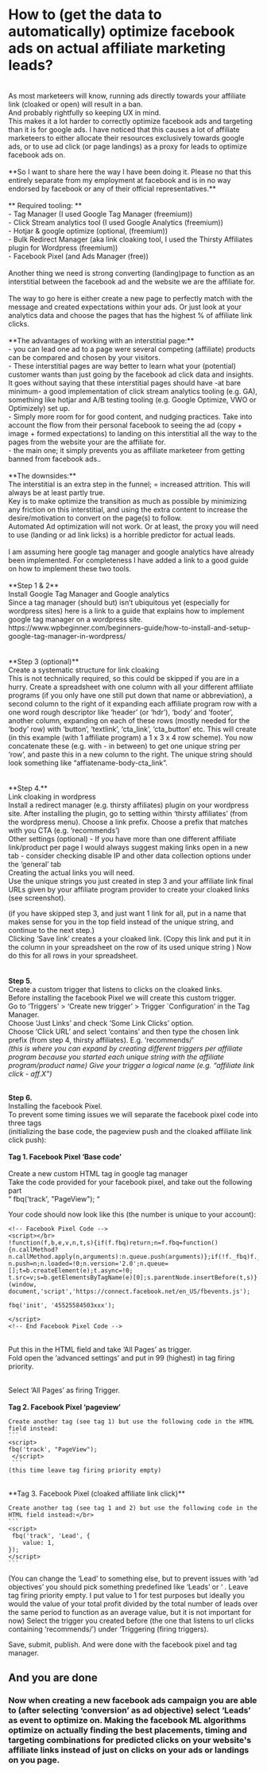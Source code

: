# How to (get the data to automatically) optimize facebook ads on actual affiliate marketing leads? #
</br>
As most marketeers will know, running ads directly towards your affiliate link (cloaked or open) will result in a ban.</br> And probably rightfully so keeping UX in mind.</br> 
This makes it a lot harder to correctly optimize facebook ads and targeting than it is for google ads. I have noticed that this causes a lot of affiliate marketeers to either allocate their resources exclusively towards google ads, or to use ad click (or page landings) as a proxy for leads to optimize facebook ads on.</br>
</br>
**So I want to share here the way I have been doing it. Please no that this entirely separate from my employment at facebook and is in no way endorsed by facebook or any of their official representatives.** </br>
</br>
** Required tooling: **</br>
- Tag Manager (I used Google Tag Manager (freemium))</br>
- Click Stream analytics tool (I used Google Analytics (freemium))</br>
- Hotjar & google optimize  (optional, (freemium))</br>
- Bulk Redirect Manager (aka link cloaking tool, I used the Thirsty Affiliates plugin for Wordpress (freemium))</br>
- Facebook Pixel (and Ads Manager (free))</br>
</br>
Another thing we need is strong converting (landing)page to function as an interstitial between the facebook ad and the website we are the affiliate for.</br>
</br>
The way to go here is either create a new page to perfectly match with the message and created expectations within your ads. Or just look at your analytics data and choose the pages that has the highest % of affiliate link clicks.</br>
</br>
**The advantages of working with an interstitial page:**</br>
- you can lead one ad to a page were several competing (affiliate) products can be compared and chosen by your visitors.</br>
- These interstitial pages are way better to learn what your (potential) customer wants than just going by the facebook ad click data and insights. It goes without saying that these interstitial pages should have -at bare minimum- a good implementation of click stream analytics tooling (e.g. GA), something like hotjar and A/B testing tooling (e.g. Google Optimize, VWO or Optimizely) set up.</br>
- Simply more room for for good content, and nudging practices. Take into account the flow from their personal facebook to seeing the ad (copy + image + formed expectations) to landing on this interstitial all the way to the pages from the website your are the affiliate for.</br>
- the main one; it simply prevents you as affiliate marketeer from getting banned from facebook ads..</br>
</br>
**The downsides:**</br>
The interstitial is an extra step in the funnel; = increased attrition. This will always be at least partly true.</br> Key is to make optimize the transition as much as possible by minimizing any friction on this interstitial, and using the extra content to increase the desire/motivation to convert on the page(s) to follow.</br>
Automated Ad optimization will not work. Or at least, the proxy you will need to use (landing or ad link licks) is a horrible predictor for actual leads.
</br>
</br>
I am assuming here google tag manager and google analytics have already been implemented. For completeness I have added a link to a good guide on how to implement these two tools. </br>
</br>
**Step 1 & 2**</br>
Install Google Tag Manager and Google analytics</br>
Since a tag manager (should but) isn’t ubiquitous yet (especially for wordpress sites) here is a link to a guide that explains how to implement google tag manager on a wordpress site. https://www.wpbeginner.com/beginners-guide/how-to-install-and-setup-google-tag-manager-in-wordpress/</br>
</br>
</br>
**Step 3 (optional)**</br>
Create a systematic structure for link cloaking</br>
This is not technically required, so this could be skipped if you are in a hurry.
Create a spreadsheet with one column with all your different affiliate programs (if you only have one still put down that name or abbreviation), a second column to the right of it expanding each affiliate program row with a one word rough descriptor like ‘header’ (or ‘hdr’), ‘body’ and ‘footer’, another column, expanding on each of these rows (mostly needed for the ‘body’ row) with ‘button’, ‘textlink’, ‘cta_link’, ‘cta_button’ etc. 
This will create (in this example (with 1 affiliate program) a 1 x 3 x 4 row scheme).  
You now concatenate these (e.g. with - in between) to get one unique string per ‘row’, and paste this in a new column to the right.  
The unique string should look something like “affiatename-body-cta_link”.</br>
</br>
</br>
**Step 4.**</br>
Link cloaking in wordpress</br>
Install a redirect manager (e.g. thirsty affiliates) plugin on your wordpress site. 
After installing the plugin, go to setting within ‘thirsty affiliates’ (from the wordpress menu). Choose a link prefix. Choose a prefix that matches with you CTA (e.g. ‘recommends’)
</br>
Other settings (optional)
- If you have more than one different affiliate link/product per page I would always suggest making links open in a new tab
- consider checking disable IP and other data collection options under the ‘general’ tab
</br>
Creating the actual links you will need.</br>
Use the unique strings you just created in step 3 and your affiliate link final URLs given by your affiliate program provider to create your cloaked links (see screenshot).
</br>

(if you have skipped step 3, and just want 1 link for all, put in a name that makes sense for you in the top field instead of the unique string, and continue to the next step.)
</br>
Clicking ‘Save link’ creates a your cloaked link. (Copy this link and put it in the column in your spreadsheet on the row of its used unique string ) 
Now do this for all rows in your spreadsheet.</br>
</br>
</br>
**Step 5.**</br> 
Create a custom trigger that listens to clicks on the cloaked links.</br>
Before installing the facebook Pixel we will create this custom trigger.</br>
Go to ‘Triggers’ > ‘Create new trigger’ > Trigger `Configuration’  in the Tag Manager.</br>
Choose ‘Just Links’  and check ‘Some Link Clicks’ option.</br>
Choose ‘Click URL’ and select ‘contains’ and then type the chosen link prefix (from step 4, thirsty affiliates). E.g. ‘recommends/’ 
</br>
*(this is where you can expand by creating different triggers per affiliate program because you started each unique string with the affiliate program/product name)
Give your trigger a logical name (e.g. “affiliate link click - aff.X”)*
</br>
</br>

**Step 6.** </br>
Installing the facebook Pixel.</br>
To prevent some timing issues we will separate the facebook pixel code into three tags</br>
(initializing the base code, the pageview push and the cloaked affiliate link click push):</br>
</br>
	**Tag 1. Facebook Pixel ‘Base code’**</br>
</br>
Create a new custom HTML tag in google tag manager</br>
Take the code provided for your facebook pixel, and take out the following part</br>
  “ fbq('track', "PageView"); “</br>


Your code should now look like this (the number is unique to your account):</br>
```
<!-- Facebook Pixel Code -->
<script></br>
!function(f,b,e,v,n,t,s){if(f.fbq)return;n=f.fbq=function(){n.callMethod?
n.callMethod.apply(n,arguments):n.queue.push(arguments)};if(!f._fbq)f._fbq=n;
n.push=n;n.loaded=!0;n.version='2.0';n.queue=[];t=b.createElement(e);t.async=!0;
t.src=v;s=b.getElementsByTagName(e)[0];s.parentNode.insertBefore(t,s)}(window,
document,'script','https://connect.facebook.net/en_US/fbevents.js');

fbq('init', '45525584503xxx');

</script>
<!-- End Facebook Pixel Code -->
``` 

</br>
Put this in the HTML field and take ‘All Pages’ as trigger.</br>
Fold open the ‘advanced settings’ and put in 99 (highest) in tag firing priority.</br>
</br>


Select ‘All Pages’ as firing Trigger.</br>
</br>
	**Tag 2. Facebook Pixel ‘pageview’**</br>
	
	Create another tag (see tag 1) but use the following code in the HTML field instead:
	```
	<script>
  	fbq('track', "PageView");
 	 </script>
	 ```
	(this time leave tag firing priority empty)
</br>
	**Tag 3. Facebook Pixel (cloaked affiliate link click)**</br>

	Create another tag (see tag 1 and 2) but use the following code in the HTML field instead:</br>
	```
	<script>
 	 fbq('track', 'Lead', {
    	value: 1,
  	});
	</script>
	```
(You can change the ‘Lead’ to something else, but to prevent issues with ‘ad objectives’ you should pick something predefined like ‘Leads’ or ‘ . Leave tag firing priority empty.
I put value to 1 for test purposes but ideally you would the value of your total profit 
	divided by the total number of leads over the same period to function as an average 
	value, but it is not important for now)
Select the trigger you created before (the one that listens to url clicks containing 
	‘recommends/’) under ‘Triggering (firing triggers).</br>


Save, submit, publish. And were done with the facebook pixel and tag manager.</br>


## And you are done ##

### Now when creating a new facebook ads campaign you are able to (after selecting ‘conversion’ as ad objective) select ‘Leads’ as event to optimize on. Making the facebook ML algorithms optimize on actually finding the best placements, timing and targeting combinations for predicted clicks on your website's affiliate links instead of just on clicks on your ads or landings on you page. ###


